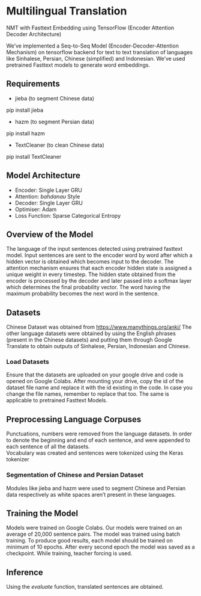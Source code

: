 # Multilingual Translation
NMT with Fasttext Embedding using TensorFlow (Encoder Attention Decoder Architecture)

We’ve implemented a Seq-to-Seq Model (Encoder-Decoder-Attention Mechanism) on tensorflow backend for text to text translation of languages like Sinhalese, Persian, Chinese (simplified) and Indonesian. We’ve used pretrained Fasttext models to generate word embeddings.


## Requirements
* jieba
(to segment Chinese data)

pip install jieba
* hazm
(to segment Persian data)

pip install hazm
* TextCleaner
(to clean Chinese data)

pip install TextCleaner


## Model Architecture
* Encoder: Single Layer GRU
* Attention: *bahdanau* Style
* Decoder: Single Layer GRU
* Optimiser: Adam
* Loss Function: Sparse Categorical Entropy



## Overview of the Model
The language of the input sentences detected using pretrained fasttext model. Input sentences are sent to the encoder word by word after which a hidden vector is obtained which becomes input to the decoder. The attention mechanism ensures that each encoder hidden state is assigned a unique weight in every timestep. The hidden state obtained from the encoder is processed by the decoder and later passed into a softmax layer which determines the final probability vector.
The word having the maximum probability becomes the next word in the sentence.


## Datasets
Chinese Dataset was obtained from https://www.manythings.org/anki/
The other language datasets were obtained by using the English phrases (present in the Chinese datasets) and putting them through Google Translate to obtain outputs of Sinhalese, Persian, Indonesian and Chinese.

### Load Datasets 
Ensure that the datasets are uploaded on your google drive and code is opened on Google Colabs. After mounting your drive, copy the id of the dataset file name and replace it with the id existing in the code. In case you change the file names, remember to replace that too. The same is applicable to pretrained Fasttext Models.


## Preprocessing Language Corpuses
Punctuations, numbers were removed from the language datasets.
In order to denote the beginning and end of each sentence, <start> and <end> were appended to each sentence of all the datasets.  
Vocabulary was created and sentences were tokenized using the Keras tokenizer

### Segmentation of Chinese and Persian Dataset
Modules like jieba and hazm were used to segment Chinese and Persian data respectively as white spaces aren’t present in these languages. 


## Training the Model
Models were trained on Google Colabs. Our models were trained on an average of 20,000 sentence pairs. The model was trained using batch training. To produce good results, each model should be trained on minimum of 10 epochs. After every second epoch the model was saved as a checkpoint. While training, teacher forcing is used.

## Inference
Using the *evaluate* function, translated sentences are obtained.
